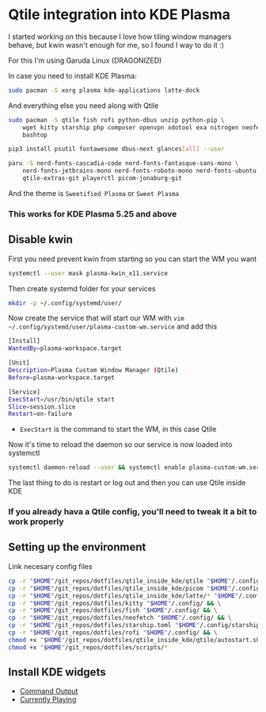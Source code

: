 # Qtile integration into KDE Plasma

I started working on this because I love how tiling window managers behave, but kwin wasn't enough for me, so I found I way to do it :)

For this I'm using Garuda Linux (DRAGONIZED)

In case you need to install KDE Plasma:

```bash
sudo pacman -S xorg plasma kde-applications latte-dock
```

And everything else you need along with Qtile

```bash
sudo pacman -S qtile fish rofi python-dbus unzip python-pip \
    wget kitty starship php composer openvpn xdotool exa nitrogen neofetch \
    bashtop
```
```bash
pip3 install psutil fontawesome dbus-next glances[all] --user
```
```bash
paru -S nerd-fonts-cascadia-code nerd-fonts-fantasque-sans-mono \
    nerd-fonts-jetbrains-mono nerd-fonts-roboto-mono nerd-fonts-ubuntu pfetch \
    qtile-extras-git playerctl picom-jonaburg-git
```

And the theme is `Sweetified Plasma` or `Sweet Plasma`

### This works for KDE Plasma 5.25 and above


## Disable kwin

First you need prevent kwin from starting so you can start the WM you want

```sh
systemctl --user mask plasma-kwin_x11.service
```

Then create systemd folder for your services

```sh
mkdir -p ~/.config/systemd/user/
```

Now create the service that will start our WM with `vim ~/.config/systemd/user/plasma-custom-wm.service` and add this

```sh
[Install]
WantedBy=plasma-workspace.target

[Unit]
Description=Plasma Custom Window Manager (Qtile)
Before=plasma-workspace.target

[Service]
ExecStart=/usr/bin/qtile start
Slice=session.slice
Restart=on-failure
```

- `ExecStart` is the command to start the WM, in this case Qtile

Now it's time to reload the daemon so our service is now loaded into systemctl

```sh
systemctl daemon-reload --user && systemctl enable plasma-custom-wm.service --user
```

The last thing to do is restart or log out and then you can use Qtile inside KDE

### If you already hava a Qtile config, you'll need to tweak it a bit to work properly

## Setting up the environment

Link necesary config files

```bash
cp -r "$HOME"/git_repos/dotfiles/qtile_inside_kde/qtile "$HOME"/.config/ && \
cp -r "$HOME"/git_repos/dotfiles/qtile_inside_kde/picom "$HOME"/.config/ && \
cp -r "$HOME"/git_repos/dotfiles/qtile_inside_kde/latte/* "$HOME"/.config/latte/ && \
cp -r "$HOME"/git_repos/dotfiles/kitty "$HOME"/.config/ && \
cp -r "$HOME"/git_repos/dotfiles/fish "$HOME"/.config/ && \
cp -r "$HOME"/git_repos/dotfiles/neofetch "$HOME"/.config/ && \
cp -r "$HOME"/git_repos/dotfiles/starship.toml "$HOME"/.config/starship.toml && \
cp -r "$HOME"/git_repos/dotfiles/rofi "$HOME"/.config/ && \
chmod +x "$HOME"/git_repos/dotfiles/qtile_inside_kde/qtile/autostart.sh && \
chmod +x "$HOME"/git_repos/dotfiles/scripts/*
```

## Install KDE widgets

- [Command Output](https://www.pling.com/p/1166510)
- [Currently Playing](https://www.pling.com/p/1821551)
